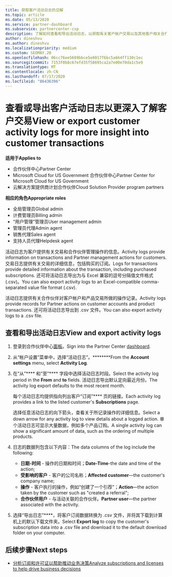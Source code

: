 ```yaml
---
title: 获取客户活动日志的见解
ms.topic: article
ms.date: 05/13/2020
ms.service: partner-dashboard
ms.subservice: partnercenter-csp
description: 了解如何查看和导出活动日志，以获取有关客户帐户交易以及其他客户相关合作伙伴管理活动的见解。
author: dineshvu
ms.author: dineshvu
ms.localizationpriority: medium
ms.custom: SEOMAY.20
ms.openlocfilehash: 06cc76ee5689bbce5e8017f6bc5a664ff130c1ec
ms.sourcegitcommit: 7153f0b8c67efd35f58695ca2a7e00e70da1c5e9
ms.translationtype: MT
ms.contentlocale: zh-CN
ms.lasthandoff: 07/17/2020
ms.locfileid: "86436396"
---
```

# <a name="view-or-export-customer-activity-logs-for-more-insight-into-customer-transactions"></a><span data-ttu-id="b6dda-103">查看或导出客户活动日志以更深入了解客户交易</span><span class="sxs-lookup"><span data-stu-id="b6dda-103">View or export customer activity logs for more insight into customer transactions</span></span>

<span data-ttu-id="b6dda-104">**适用于**</span><span class="sxs-lookup"><span data-stu-id="b6dda-104">**Applies to**</span></span>

- <span data-ttu-id="b6dda-105">合作伙伴中心</span><span class="sxs-lookup"><span data-stu-id="b6dda-105">Partner Center</span></span>
- <span data-ttu-id="b6dda-106">Microsoft Cloud for US Government 合作伙伴中心</span><span class="sxs-lookup"><span data-stu-id="b6dda-106">Partner Center for Microsoft Cloud for US Government</span></span>
- <span data-ttu-id="b6dda-107">云解决方案提供商计划合作伙伴</span><span class="sxs-lookup"><span data-stu-id="b6dda-107">Cloud Solution Provider program partners</span></span>

<span data-ttu-id="b6dda-108">**相应的角色**</span><span class="sxs-lookup"><span data-stu-id="b6dda-108">**Appropriate roles**</span></span>

- <span data-ttu-id="b6dda-109">全局管理员</span><span class="sxs-lookup"><span data-stu-id="b6dda-109">Global admin</span></span>
- <span data-ttu-id="b6dda-110">计费管理员</span><span class="sxs-lookup"><span data-stu-id="b6dda-110">Billing admin</span></span>
- <span data-ttu-id="b6dda-111">“用户管理”管理员</span><span class="sxs-lookup"><span data-stu-id="b6dda-111">User management admin</span></span>
- <span data-ttu-id="b6dda-112">管理员代理</span><span class="sxs-lookup"><span data-stu-id="b6dda-112">Admin agent</span></span>
- <span data-ttu-id="b6dda-113">销售代理</span><span class="sxs-lookup"><span data-stu-id="b6dda-113">Sales agent</span></span>
- <span data-ttu-id="b6dda-114">支持人员代理</span><span class="sxs-lookup"><span data-stu-id="b6dda-114">Helpdesk agent</span></span>

<span data-ttu-id="b6dda-115">活动日志为客户提供有关交易和合作伙伴管理操作的信息。</span><span class="sxs-lookup"><span data-stu-id="b6dda-115">Activity logs provide information on transactions and Partner management actions for customers.</span></span> <span data-ttu-id="b6dda-116">交易日志提供有关交易的详细信息，包括购买的订阅。</span><span class="sxs-lookup"><span data-stu-id="b6dda-116">Logs for transactions provide detailed information about the transaction, including purchased subscriptions.</span></span> <span data-ttu-id="b6dda-117">还可将活动日志导出为与 Excel 兼容的逗号分隔值文件格式 (.csv)。</span><span class="sxs-lookup"><span data-stu-id="b6dda-117">You can also export activity logs to an Excel-compatible comma-separated value file format (.csv).</span></span>

<span data-ttu-id="b6dda-118">活动日志提供有关合作伙伴对客户帐户和产品交易所做的操作记录。</span><span class="sxs-lookup"><span data-stu-id="b6dda-118">Activity logs provide records for Partner actions on customer accounts and product transactions.</span></span> <span data-ttu-id="b6dda-119">还可将活动日志导出到 .csv 文件。</span><span class="sxs-lookup"><span data-stu-id="b6dda-119">You can also export activity logs to a .csv file.</span></span>

## <a name="view-and-export-activity-logs"></a><span data-ttu-id="b6dda-120">查看和导出活动日志</span><span class="sxs-lookup"><span data-stu-id="b6dda-120">View and export activity logs</span></span>

1. <span data-ttu-id="b6dda-121">登录到合作伙伴中心[面板](https://partner.microsoft.com/dashboard)。</span><span class="sxs-lookup"><span data-stu-id="b6dda-121">Sign into the Partner Center [dashboard](https://partner.microsoft.com/dashboard).</span></span>

2. <span data-ttu-id="b6dda-122">从“帐户设置”菜单中，选择“活动日志”。\*\*\*\*\*\*\*\*</span><span class="sxs-lookup"><span data-stu-id="b6dda-122">From the **Account settings** menu, select **Activity Log**.</span></span>

3. <span data-ttu-id="b6dda-123">在“从”\*\*\*\* 和“至”\*\*\*\* 字段中选择活动日志时段。</span><span class="sxs-lookup"><span data-stu-id="b6dda-123">Select the activity log period in the **From** and **to** fields.</span></span> <span data-ttu-id="b6dda-124">活动日志导出默认定向最近月份。</span><span class="sxs-lookup"><span data-stu-id="b6dda-124">The activity log export defaults to the most recent month.</span></span>

   <span data-ttu-id="b6dda-125">每个活动日志均提供指向列出客户“订阅”\*\*\*\* 页的链接。</span><span class="sxs-lookup"><span data-stu-id="b6dda-125">Each activity log provides a link to the listed customer's **Subscriptions** page.</span></span>

   <span data-ttu-id="b6dda-126">选择任意活动日志的向下箭头，查看关于所记录操作的详细信息。</span><span class="sxs-lookup"><span data-stu-id="b6dda-126">Select a down arrow for any activity log to view details about a logged action.</span></span> <span data-ttu-id="b6dda-127">单个活动日志可显示大量数据，例如多个产品订购。</span><span class="sxs-lookup"><span data-stu-id="b6dda-127">A single activity log can show a significant amount of data, such as the ordering of multiple products.</span></span>

4. <span data-ttu-id="b6dda-128">日志的数据列包含以下内容：</span><span class="sxs-lookup"><span data-stu-id="b6dda-128">The data columns of the log include the following:</span></span>
   - <span data-ttu-id="b6dda-129">**日期-时间** - 操作的日期和时间；</span><span class="sxs-lookup"><span data-stu-id="b6dda-129">**Date-Time**-the date and time of the action;</span></span>
   - <span data-ttu-id="b6dda-130">**受影响的客户** - 客户的公司名称；</span><span class="sxs-lookup"><span data-stu-id="b6dda-130">**Affected customer**—the customer's company name;</span></span>
   - <span data-ttu-id="b6dda-131">**操作** - 客户执行的操作，例如“创建了一个引荐”；</span><span class="sxs-lookup"><span data-stu-id="b6dda-131">**Action**—the action taken by the customer such as "created a referral";</span></span>
   - <span data-ttu-id="b6dda-132">**合作伙伴用户** - 与活动关联的合作伙伴。</span><span class="sxs-lookup"><span data-stu-id="b6dda-132">**Partner user**—the partner associated with the activity.</span></span>

5. <span data-ttu-id="b6dda-133">选择“导出日志”\*\*\*\*，将客户订阅数据转换为 .csv 文件，并将其下载到计算机上的默认下载文件夹。</span><span class="sxs-lookup"><span data-stu-id="b6dda-133">Select **Export log** to copy the customer's subscription data into a .csv file and download it to the default download folder on your computer.</span></span>

## <a name="next-steps"></a><span data-ttu-id="b6dda-134">后续步骤</span><span class="sxs-lookup"><span data-stu-id="b6dda-134">Next steps</span></span>

- [<span data-ttu-id="b6dda-135">分析订阅和许可证以帮助推动业务决策</span><span class="sxs-lookup"><span data-stu-id="b6dda-135">Analyze subscriptions and licenses to help drive business decisions</span></span>](analyze-subscriptions-licenses.md)
